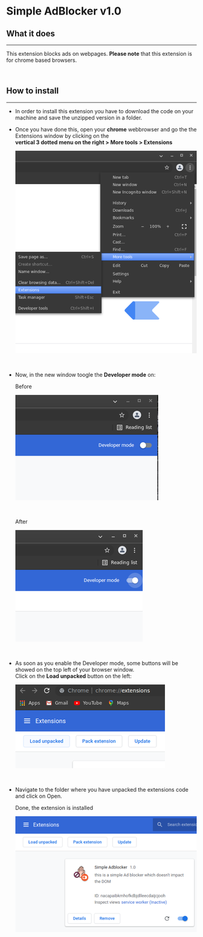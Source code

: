 # **Simple AdBlocker v1.0**

## **What it does**

***

This extension blocks ads on webpages. **Please note** that this extension is for chrome based browsers.

<br>

## **How to install**

___

* In order to install this extension you have to download the code on your machine and save the unzipped version in a folder. <br>
* Once you have done this, open your **chrome** webbrowser and go the the Extensions window by clicking on the<br>
 **vertical 3 dotted menu on the right > More tools > Extensions**

    ![Path to Extensions in chrome browser](./installPics/moreTools.png)

<br>

* Now, in the new window toogle the **Developer mode** on:<br>

    Before

    ![Developer mode off](./installPics/devModeOff.png)

    <br>

    After

    ![Developer mode on](./installPics/devModeOn.png)

    <br>

* As soon as you enable the Developer mode, some buttons will be showed on the top left of your browser window.<br>Click on the **Load unpacked** button on the left:

    ![The Load unpacked button](./installPics/loadUnpacked.png)

<br>

* Navigate to the folder where you have unpacked the extensions code and click on Open.

    Done, the extension is installed

    ![Extension installed](./installPics/voila.png)